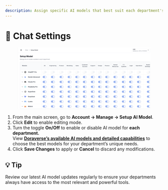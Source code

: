 ```yaml
---
description: Assign specific AI models that best suit each department's needs.
---
```


# 🤖 Chat Settings

<figure><img src="../.gitbook/assets/image (8).png" alt=""><figcaption></figcaption></figure>

1. From the main screen, go to **Account → Manage → Setup AI Model**.
2. Click **Edit** to enable editing mode.
3. Turn the toggle **On/Off** to enable or disable AI model for **each department.**\
   View [**Doraverse’s available AI models and detailed capabilities**](https://doraverse.gitbook.io/docs/feature-list/available-ai-models) to choose the best models for your department’s unique needs.
4. Click **Save Changes** to apply or **Cancel** to discard any modifications.

## 💡 **Tip**&#x20;

Review our latest AI model updates regularly to ensure your departments always have access to the most relevant and powerful tools.
